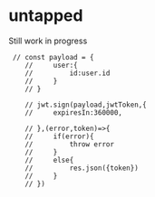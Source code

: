 # untapped

Still work in progress


     // const payload = {
        //     user:{
        //         id:user.id
        //     }
        // }

        // jwt.sign(payload,jwtToken,{
        //     expiresIn:360000,

        // },(error,token)=>{
        //     if(error){
        //         throw error
        //     }
        //     else{
        //         res.json({token})
        //     }
        // })